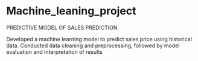 # Machine_leaning_project
PREDICTIVE MODEL OF SALES PREDICTION

Developed a machine learning model to predict sales price using historical data.
Conducted data cleaning and preprocessing, followed by model evaluation and interpretation of results
